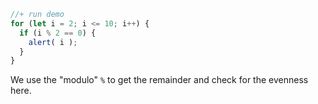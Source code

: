 

```js
//+ run demo
for (let i = 2; i <= 10; i++) {
  if (i % 2 == 0) {
    alert( i );
  }
}
```

We use the "modulo" `%` to get the remainder and check for the evenness here.
